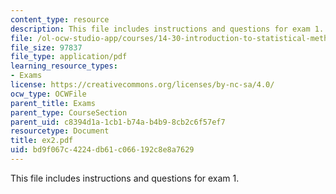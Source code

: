 ```yaml
---
content_type: resource
description: This file includes instructions and questions for exam 1.
file: /ol-ocw-studio-app/courses/14-30-introduction-to-statistical-method-in-economics-spring-2006/bd9f067c4224db61c066192c8e8a7629_ex2.pdf
file_size: 97837
file_type: application/pdf
learning_resource_types:
- Exams
license: https://creativecommons.org/licenses/by-nc-sa/4.0/
ocw_type: OCWFile
parent_title: Exams
parent_type: CourseSection
parent_uid: c8394d1a-1cb1-b74a-b4b9-8cb2c6f57ef7
resourcetype: Document
title: ex2.pdf
uid: bd9f067c-4224-db61-c066-192c8e8a7629
---
```

This file includes instructions and questions for exam 1.